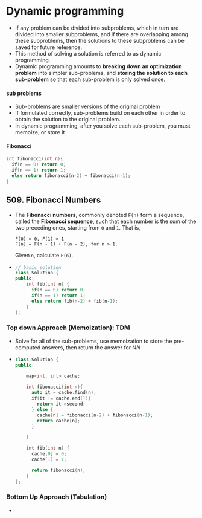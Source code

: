 # Dynamic programming

* If any problem can be divided into subproblems, which in turn are divided into smaller subproblems, and if there are overlapping among these subproblems, then the solutions to these subproblems can be saved for future reference. 
*  This method of solving a solution is referred to as dynamic programming.
* Dynamic programming amounts to **breaking down an optimization problem** into simpler sub-problems, and **storing the solution to each sub-problem** so that each sub-problem is only solved once.

#### sub problems

* Sub-problems are smaller versions of the original problem
* If formulated correctly, sub-problems build on each other in order to obtain the solution to the original problem.
* In dynamic programming, after you solve each sub-problem, you must memoize, or store it

#### Fibonacci

```cpp
int fibonacci(int n){
  if(n == 0) return 0;
  if(n == 1) return 1;
  else return fibonacci(n-2) + fibonacci(n-1);
}
```

## 509. Fibonacci Numbers

* The **Fibonacci numbers**, commonly denoted `F(n)` form a sequence, called the **Fibonacci sequence**, such that each number is the sum of the two preceding ones, starting from `0` and `1`. That is,

  ```
  F(0) = 0, F(1) = 1
  F(n) = F(n - 1) + F(n - 2), for n > 1.
  ```

  Given `n`, calculate `F(n)`.

* ```cpp
  // basic solution
  class Solution {
  public:
      int fib(int n) {
        if(n == 0) return 0;
        if(n == 1) return 1;
        else return fib(n-2) + fib(n-1);
      }
  };
  ```

### Top down Approach (Memoization): TDM

* Solve for all of the sub-problems, use memoization to store the pre-computed answers, then return the answer for N*N*

* ```cpp
  class Solution {
  public:
  
      map<int, int> cache;
  
      int fibonacci(int n){
        auto it = cache.find(n);
        if(it != cache.end()){
          return it->second;
        } else {
          cache[n] = fibonacci(n-2) + fibonacci(n-1);
          return cache[n]; 
        }
  
      }
  
      int fib(int n) {
        cache[0] = 0;
        cache[1] = 1;
  
        return fibonacci(n);
      }
  };
  
  ```

### Bottom Up Approach (Tabulation)

* 